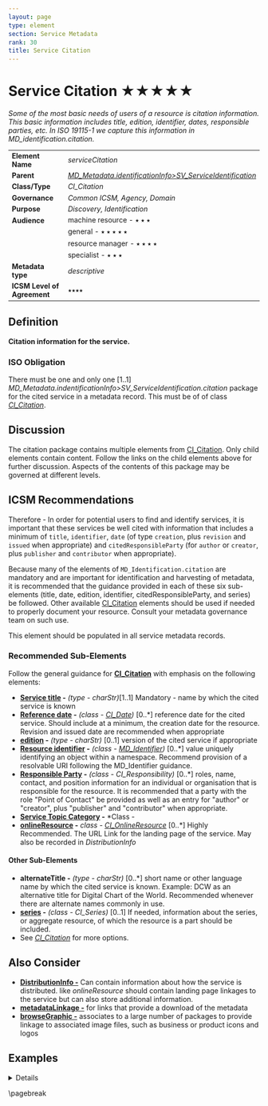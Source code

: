```yaml
---
layout: page
type: element
section: Service Metadata
rank: 30
title: Service Citation
---
```

#  Service Citation ★★★★★
*Some of the most basic needs of users of a resource is citation information. This basic information includes title, edition, identifier, dates, responsible parties, etc. In ISO 19115-1 we capture this information in MD_identification.citation.*

|  |  |
| --- | --- |
| **Element Name** | *serviceCitation* |
| **Parent** |  *[MD_Metadata.identificationInfo>SV_ServiceIdentification](./ServiceIdentification)* |
| **Class/Type** | *CI_Citation* |
| **Governance** |  *Common ICSM, Agency, Domain* |
| **Purpose** | *Discovery, Identification* |
| **Audience** | machine resource - ⭑ ⭑ ⭑ |
|  | general - ⭑ ⭑ ⭑ ⭑ ⭑ |
|  | resource manager - ⭑ ⭑ ⭑ ⭑|
|  | specialist - ⭑ ⭑ ⭑ |
| **Metadata type** | *descriptive* |
| **ICSM Level of Agreement** | ⭑⭑⭑⭑ |

## Definition
**Citation information for the service.**

### ISO Obligation

There must be one and only one [1..1] *MD_Metadata.indentificationInfo>SV_ServiceIdentification.citation* package for the cited service in a metadata record. This must be of of class *[CI_Citation](./class-CI_Citation)*.

## Discussion

The citation package contains multiple elements from [CI_Citation](./class-CI_Citation). Only child elements contain content. Follow the links on the child elements above for further discussion. Aspects of the contents of this package may be governed at different levels.

## ICSM Recommendations

Therefore - In order for potential users to find and identify services, it is important that these services be well cited with information that includes a minimum of `title`, `identifier`, `date` (of type `creation`, plus `revision` and `issued` when appropriate) and `citedResponsibleParty` (for `author` or `creator`, plus `publisher` and `contributor` when appropriate). 

Because many of the elements of `MD_Identification.citation` are mandatory and are important for identification and harvesting of metadata, it is recommended that the guidance provided in each of these six sub-elements (title, date, edition, identifier, citedResponsibleParty, and series) be followed. Other available [CI_Citation](./class-CI_Citation) elements should be used if needed to properly document your resource. Consult your metadata governance team on such use.

This element should be populated in all service metadata records. 

### Recommended Sub-Elements

Follow the general guidance for **[CI_Citation](./class-CI_Citation)** with emphasis on the following elements:

- **[Service title](./ResourceTitle) -** *(type - charStr)*[1..1] Mandatory - name by which the cited service is known
- **[Reference date](./ResourceDate) -** *(class - [CI_Date](./class-CI_Date))*  [0..\*]  reference date for the cited service. Should include at a minimum, the creation date for the resource. Revision and issued date are recommended when appropriate
- **[edition](./ResourceEdition) -** *(type - charStr)* [0..1] version of the cited service if appropriate
- **[Resource identifier](./ResourceIdentifier) -** *(class - [MD_Identifier](./class-MD_Identifier))* [0..\*] value uniquely identifying an object within a namespace. Recommend provision of a resolvable URI following the MD_Identifier guidance.
- **[Responsible Party](./ResourceResponsibleParty) -** *(class - CI_Responsibility)* [0..\*] roles, name, contact, and position information for an individual or organisation that is responsible for the resource. It is recommended that a party with the role "Point of Contact" be provided as well as an entry for "author" or "creator", plus "publisher" and "contributor" when appropriate.
- **[Service Topic Category](./TopicCategory) -** *Class - 
- **[onlineResource](./class-CI_OnlineResource) -** *class - [CI_OnlineResource](./class-CI_OnlineResource)* [0..\*] Highly Recommended. The URL Link for the landing page of the service. May also be recorded in *DistributionInfo*

#### Other Sub-Elements

- **alternateTitle -** *(type - charStr)* [0..\*] short name or other language name by which the cited service is known. Example: DCW as an alternative title for Digital Chart of the World. Recommended whenever there are alternate names commonly in use.
- **[series](./ResourceSeries) -**  *(class - CI_Series)* [0..1] If needed, information about the series, or aggregate resource, of which the resource is a part should be included.
- See *[CI_Citation](./class-CI_Citation)* for more options.

## Also Consider

- **[DistributionInfo -](./DistributionInfo)** Can contain information about how the service is distributed. like *onlineResource* should contain landing page linkages to the service but can also store additional information.
- **[metadataLinkage -](./MetadataLinkage)**  for links that provide a download of the metadata
- **[browseGraphic -](./BrowseGraphic)**  associates to a large number of packages to provide linkage to associated image files, such as business or product icons and logos

## Examples

<details>

### XML
Note - change to service example
```
<mdb:MD_Metadata>
....
 <mdb:identificationInfo>
    <mri:MD_DataIdentification>
    ....
       <mri:citation>
          <cit:CI_Citation>
             <cit:title>
                <gco:CharacterString>OpenWork geographical service
                </gco:CharacterString>
             </cit:title>
             <cit:date>
                <cit:CI_Date>
                   <cit:date>
                      <gco:Date>2020-05-18</gco:Date>
                   </cit:date>
                   <cit:dateType>
                      <cit:CI_DateTypeCode 
                      codeList="https://schemas.isotc211.org/19115/resources
                      /Codelist/cat/codelists.xml#CI_DateTypeCode" 
                      codeListValue="creation"/>
                   </cit:dateType>
                </cit:CI_Date>
             </cit:date>
             <cit:date>
                <cit:CI_Date>
                   <cit:date>
                      <gco:Date>2019-07-18</gco:Date>
                   </cit:date>
                   <cit:dateType>
                      <cit:CI_DateTypeCode 
                      codeList="https://schemas.isotc211.org/19115/resources
                      /Codelist/cat/codelists.xml#CI_DateTypeCode" 
                      codeListValue="publication"/>
                   </cit:dateType>
                </cit:CI_Date>
             </cit:date>
             <cit:edition>
                <gco:CharacterString>Version 0.1</gco:CharacterString>
             </cit:edition>
             <cit:editionDate>
                <gco:Date>2019-07-18</gco:Date>
             </cit:editionDate>
             <cit:identifier>
                <mcc:MD_Identifier>
                   <mcc:code>
                      <gco:CharacterString>
                      9547e07e-6a15-403b-8b19-488778fe0cf0
                      </gco:CharacterString>
                   </mcc:code>
                   <mcc:codeSpace>
                      <gco:CharacterString>
                      http://202.49.243.69:8080/geonetwork/srv/eng/metadata/
                      </gco:CharacterString>
                   </mcc:codeSpace>
                </mcc:MD_Identifier>
             </cit:identifier>
             <cit:citedResponsibleParty>
                <cit:CI_Responsibility>
                   <cit:role>
                      <cit:CI_RoleCode 
                      codeList="https://schemas.isotc211.org/19115/resources
                      /Codelist/cat/codelists.xml#CI_RoleCode" 
                      codeListValue="author"/>
                   </cit:role>
                   <cit:party>
                      <cit:CI_Organisation>
                         <cit:name>
                            <gco:CharacterString>OpenWork Ltd
                            </gco:CharacterString>
                         </cit:name>
                         <cit:contactInfo>
                            <cit:CI_Contact>
                               <cit:address>
                                  <cit:CI_Address>
                                     <cit:electronicMailAddress>
                                        <gco:CharacterString>info@openwork.nz
                                        </gco:CharacterString>
                                     </cit:electronicMailAddress>
                                  </cit:CI_Address>
                               </cit:address>
                            </cit:CI_Contact>
                         </cit:contactInfo>
                      </cit:CI_Organisation>
                   </cit:party>
                </cit:CI_Responsibility>
             </cit:citedResponsibleParty>
             <cit:citedResponsibleParty>
                <cit:CI_Responsibility>
                   <cit:role>
                      <cit:CI_RoleCode 
                      codeList="https://schemas.isotc211.org/19115/resources
                      /Codelist/cat/codelists.xml#CI_RoleCode" 
                      codeListValue="publisher"/>
                   </cit:role>
                   <cit:party>
                      <cit:CI_Individual>
                         <cit:name>
                            <gco:CharacterString>Byron Cochrane
                            </gco:CharacterString>
                         </cit:name>
                         <cit:contactInfo>
                            <cit:CI_Contact>
                               <cit:address>
                                  <cit:CI_Address>
                                     <cit:electronicMailAddress>
                                        <gco:CharacterString>byron@openwork.nz
                                        </gco:CharacterString>
                                     </cit:electronicMailAddress>
                                  </cit:CI_Address>
                               </cit:address>
                            </cit:CI_Contact>
                         </cit:contactInfo>
                      </cit:CI_Individual>
                   </cit:party>
                </cit:CI_Responsibility>
             </cit:citedResponsibleParty>
          </cit:CI_Citation>
        </mri:citation>
      ....
    </mri:MD_DataIdentification>
  </mdb:identificationInfo>
....
</mdb:MD_Metadata>
```

### UML diagrams
Recommended elements highlighted in Yellow

![ResourceCitation](../images/ResourceCitationUML.png)

</details>

\pagebreak
